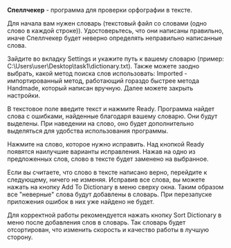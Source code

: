 **Спеллчекер** - программа для проверки орфографии в тексте.

Для начала вам нужен словарь (текстовый файл со словами (одно слово в каждой строке)). Удостоверьтесь, что они написаны правильно, иначе Спеллчекер будет неверно определять неправильно написанные слова.

Зайдите во вкладку Settings и укажите путь к вашему словарю (пример: C:\Users\user\Desktop\task1\dictionary.txt). Также можете заодно выбрать, какой метод поиска слов использовать: Imported - импортированный метод, работающий гораздо быстрее метода Handmade, который написан вручную. Далее можете закрыть настройки.

В текстовое поле введите текст и нажмите Ready. Программа найдет слова с ошибками, найденные благодаря вашему словарю. Они будут выделены. При наведении на слово, оно будет дополнительно выделяться для удобства использования программы.

Нажмите на слово, которое нужно исправить. Над кнопкой Ready появятся наилучшие варианты исправления. Нажав на одно из предложенных слов, слово в тексте будет заменено на выбранное.

Если вы считаете, что слово в тексте написано верно, перейдите к следующему, ничего не изменяя. Исправив все слова, вы можете нажать на кнопку Add To Dictionary в меню сверху окна. Таким образом все "неверные" слова будут добавлены в словарь. При перезапуске приложения ошибок в них уже найдено не будет.

Для корректной работы рекомендуется нажать кнопку Sort Dictionary в меню после добавления слов в словарь. Так словарь будет отсортирован, что изменить скорость и качество работы в лучшую сторону.